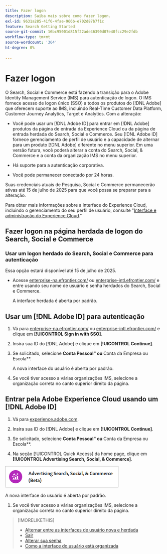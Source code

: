 ```yaml
---
title: Fazer logon
description: Saiba mais sobre como fazer logon.
exl-id: 9631a285-41f6-4fae-966b-e702d87b7f1c
feature: Search Getting Started
source-git-commit: 16bc95001d815f22ade46390d07e40fcc29e2fdb
workflow-type: tm+mt
source-wordcount: '364'
ht-degree: 0%

---
```


# Fazer logon

O Search, Social e Commerce está fazendo a transição para o Adobe Identity Management Service (IMS) para autenticação de logon. O IMS fornece acesso de logon único (SSO) a todos os produtos do [!DNL Adobe] que oferecem suporte ao IMS, incluindo Real-Time Customer Data Platform, Customer Journey Analytics, Target e Analytics. Com a alteração:

* Você pode usar um [!DNL Adobe ID] para entrar em [!DNL Adobe] produtos da página de entrada da Experience Cloud ou da página de entrada herdada do Search, Social e Commerce. Seu [!DNL Adobe ID] fornece gerenciamento de perfil de usuário e a capacidade de alternar para um produto [!DNL Adobe] diferente no menu superior. Em uma versão futura, você poderá alterar a conta do Search, Social, &amp; Commerce e a conta da organização IMS no menu superior.

* Há suporte para a autenticação corporativa.

* Você pode permanecer conectado por 24 horas.

Suas credenciais atuais de Pesquisa, Social e Commerce permanecerão ativas até 15 de julho de 2025 para que você possa se preparar para a alteração.

Para obter mais informações sobre a interface do Experience Cloud, incluindo o gerenciamento do seu perfil de usuário, consulte &quot;[Interface e administração do Experience Cloud](https://experienceleague.adobe.com/pt-br/docs/core-services/interface/experience-cloud).&quot;

## Fazer logon na página herdada de logon do Search, Social e Commerce

### Usar um logon herdado do Search, Social e Commerce para autenticação

Essa opção estará disponível até 15 de julho de 2025.

* Acesse [enterprise-na.efrontier.com/](https://enterprise-na.efrontier.com/) ou [enterprise-intl.efrontier.com/](https://enterprise-intl.efrontier.com/) e entre usando seu nome de usuário e senha herdados do Search, Social e Commerce.

  A interface herdada é aberta por padrão.

## Usar um [!DNL Adobe ID] para autenticação

1. Vá para [enterprise-na.efrontier.com/](https://enterprise-na.efrontier.com/) ou [enterprise-intl.efrontier.com/](https://enterprise-intl.efrontier.com/) e clique em **[!UICONTROL Sign in with SSO]**.

1. Insira sua ID do [!DNL Adobe] e clique em **[!UICONTROL Continue]**.

1. Se solicitado, selecione **Conta Pessoal&quot; ou &#x200B;** Conta da Empresa ou Escola**.<!-- Will it necessarily be "Company or School Account?" -->

   A nova interface do usuário é aberta por padrão.

1. Se você tiver acesso a várias organizações IMS, selecione a organização correta no canto superior direito da página.

## Entrar pela Adobe Experience Cloud usando um [!DNL Adobe ID]

<!-- Later, give them the new direct URL(s) to our UI so they don't have to select the product. -->

1. Vá para [experience.adobe.com](https://experience.adobe.com).

1. Insira sua ID do [!DNL Adobe] e clique em **[!UICONTROL Continue]**.

1. Se solicitado, selecione **Conta Pessoal&quot; ou &#x200B;** Conta da Empresa ou Escola**.<!-- Will it necessarily be "Company or School Account?" -->

1. Na seção [!UICONTROL Quick Access] da home page, clique em **[!UICONTROL Advertising Search, Social, & Commerce]**.

![Advertising Search, Social e Commerce)](/help/search-social-commerce/assets/search-social-commerce-logo.png "Advertising Search, Social e Commerce)")

A nova interface do usuário é aberta por padrão.

1. Se você tiver acesso a várias organizações IMS, selecione a organização correta no canto superior direito da página.

>[!MORELIKETHIS]
>
>* [Alternar entre as interfaces de usuário nova e herdada](ui-switch.md)
>* [Sair](sign-out.md)
>* [Alterar sua senha](/help/search-social-commerce/tools/password-change.md)
>* [Como a interface do usuário está organizada](user-interface.md)
